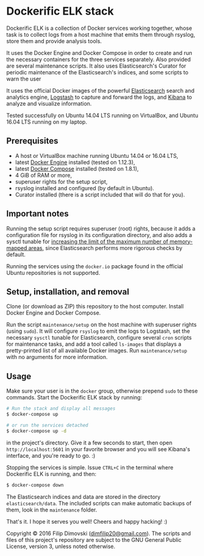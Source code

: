 # Dockerific ELK stack

Dockerific ELK is a collection of Docker services working together, whose task is to collect logs from a host machine that emits them through rsyslog, store them and provide analysis tools.

It uses the Docker Engine and Docker Compose in order to create and run the necessary containers for the three services separately. Also provided are several maintenance scripts. It also uses Elasticsearch's Curator for periodic maintenance of the Elasticsearch's indices, and some scripts to warn the user 

It uses the official Docker images of the powerful [Elasticsearch](https://registry.hub.docker.com/_/elasticsearch/) search and analytics engine, [Logstash](https://registry.hub.docker.com/_/logstash/) to capture and forward the logs, and [Kibana](https://registry.hub.docker.com/_/kibana/) to analyze and visualize information.

Tested successfully on Ubuntu 14.04 LTS running on VirtualBox, and Ubuntu 16.04 LTS running on my laptop.

## Prerequisites

* A host or VirtualBox machine running Ubuntu 14.04 or 16.04 LTS,
* latest [Docker Engine](https://docs.docker.com/engine/installation/) installed (tested on 1.12.3),
* latest [Docker Compose](https://docs.docker.com/compose/install/) installed (tested on 1.8.1),
* 4 GiB of RAM or more,
* superuser rights for the setup script,
* rsyslog installed and configured (by default in Ubuntu).
* Curator installed (there is a script included that will do that for you).

## Important notes

Running the setup script requires superuser (root) rights, because it adds a configuration file for rsyslog in its configuration directory, and also adds a sysctl tunable for [increasing the limit of the maximum number of memory-mapped areas](http://stackoverflow.com/a/11685165), since Elasticsearch performs more rigorous checks by default.

Running the services using the `docker.io` package found in the official Ubuntu repositories is not supported.

## Setup, installation, and removal

Clone (or download as ZIP) this repository to the host computer. Install Docker Engine and Docker Compose.

Run the script `maintenance/setup` on the host machine with superuser rights (using `sudo`). It will configure `rsyslog` to emit the logs to Logstash, set the necessary `sysctl` tunable for Elasticsearch, configure several `cron` scripts for maintenance tasks, and add a tool called `ls-images` that displays a pretty-printed list of all available Docker images. Run `maintenance/setup` with no arguments for more information.

## Usage

Make sure your user is in the `docker` group, otherwise prepend `sudo` to these commands. Start the Dockerific ELK stack by running:

```sh
# Run the stack and display all messages
$ docker-compose up

# or run the services detached
$ docker-compose up -d
```

in the project's directory. Give it a few seconds to start, then open `http://localhost:5601` in your favorite browser and you will see Kibana's interface, and you're ready to go. :)

Stopping the services is simple. Issue `CTRL+C` in the terminal where Dockerific ELK is running, and then:

```sh
$ docker-compose down
```

The Elasticsearch indices and data are stored in the directory `elasticsearch/data`.
The included scripts can make automatic backups of them, look in the `maintenance` folder.

That's it. I hope it serves you well! Cheers and happy hacking! :)

Copyright © 2016 Filip Dimovski (dimfilip20@gmail.com). The scripts and files of this project's repository are subject to the GNU General Public License, version 3, unless noted otherwise.
